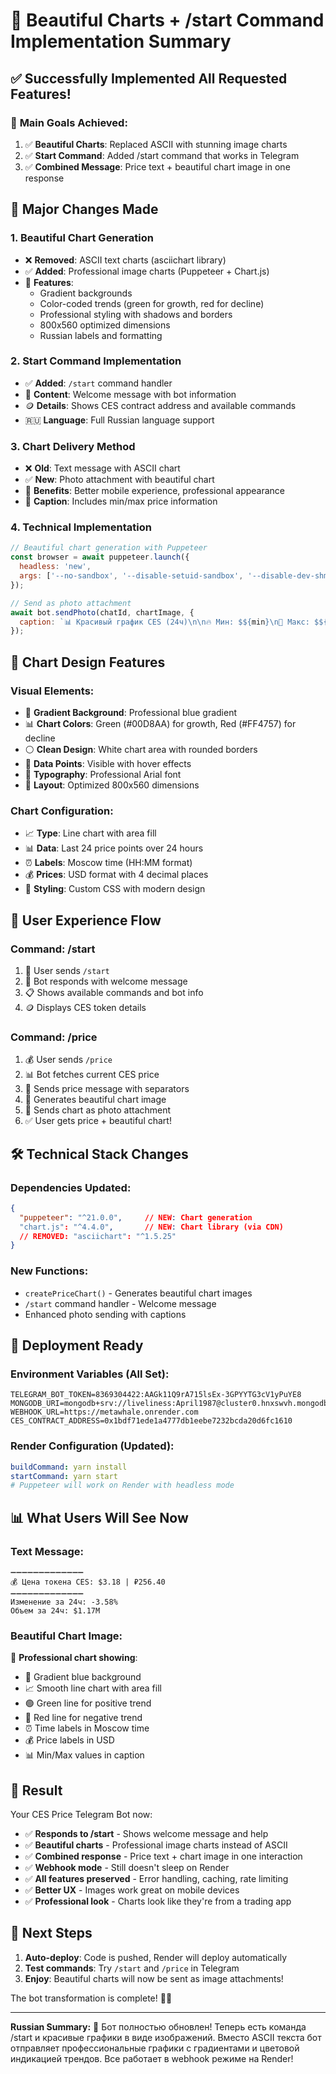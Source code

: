 # 🎨 Beautiful Charts + /start Command Implementation Summary

## ✅ Successfully Implemented All Requested Features!

### 🎯 **Main Goals Achieved**:
1. ✅ **Beautiful Charts**: Replaced ASCII with stunning image charts
2. ✅ **Start Command**: Added /start command that works in Telegram
3. ✅ **Combined Message**: Price text + beautiful chart image in one response

## 🚀 **Major Changes Made**

### 1. **Beautiful Chart Generation**
- ❌ **Removed**: ASCII text charts (asciichart library)
- ✅ **Added**: Professional image charts (Puppeteer + Chart.js)
- 🎨 **Features**: 
  - Gradient backgrounds
  - Color-coded trends (green for growth, red for decline)
  - Professional styling with shadows and borders
  - 800x560 optimized dimensions
  - Russian labels and formatting

### 2. **Start Command Implementation**
- ✅ **Added**: `/start` command handler
- 📝 **Content**: Welcome message with bot information
- 🪙 **Details**: Shows CES contract address and available commands
- 🇷🇺 **Language**: Full Russian language support

### 3. **Chart Delivery Method**
- ❌ **Old**: Text message with ASCII chart
- ✅ **New**: Photo attachment with beautiful chart
- 📱 **Benefits**: Better mobile experience, professional appearance
- 💬 **Caption**: Includes min/max price information

### 4. **Technical Implementation**
```javascript
// Beautiful chart generation with Puppeteer
const browser = await puppeteer.launch({ 
  headless: 'new',
  args: ['--no-sandbox', '--disable-setuid-sandbox', '--disable-dev-shm-usage']
});

// Send as photo attachment
await bot.sendPhoto(chatId, chartImage, {
  caption: `📊 Красивый график CES (24ч)\n\n🔥 Мин: $${min}\n🚀 Макс: $${max}`
});
```

## 🎨 **Chart Design Features**

### **Visual Elements**:
- 🌈 **Gradient Background**: Professional blue gradient
- 📊 **Chart Colors**: Green (#00D8AA) for growth, Red (#FF4757) for decline
- ⚪ **Clean Design**: White chart area with rounded borders
- 🔵 **Data Points**: Visible with hover effects
- 📝 **Typography**: Professional Arial font
- 🎯 **Layout**: Optimized 800x560 dimensions

### **Chart Configuration**:
- 📈 **Type**: Line chart with area fill
- 📊 **Data**: Last 24 price points over 24 hours
- ⏰ **Labels**: Moscow time (HH:MM format)
- 💰 **Prices**: USD format with 4 decimal places
- 🎨 **Styling**: Custom CSS with modern design

## 📱 **User Experience Flow**

### **Command: /start**
1. 🚀 User sends `/start`
2. 📨 Bot responds with welcome message
3. 📋 Shows available commands and bot info
4. 🪙 Displays CES token details

### **Command: /price**
1. 💰 User sends `/price`
2. 📊 Bot fetches current CES price
3. 📝 Sends price message with separators
4. 🎨 Generates beautiful chart image
5. 📸 Sends chart as photo attachment
6. ✅ User gets price + beautiful chart!

## 🛠️ **Technical Stack Changes**

### **Dependencies Updated**:
```json
{
  "puppeteer": "^21.0.0",     // NEW: Chart generation
  "chart.js": "^4.4.0",       // NEW: Chart library (via CDN)
  // REMOVED: "asciichart": "^1.5.25"
}
```

### **New Functions**:
- `createPriceChart()` - Generates beautiful chart images
- `/start` command handler - Welcome message
- Enhanced photo sending with captions

## 🚀 **Deployment Ready**

### **Environment Variables** (All Set):
```env
TELEGRAM_BOT_TOKEN=8369304422:AAGk11Q9rA715lsEx-3GPYYTG3cV1yPuYE8
MONGODB_URI=mongodb+srv://liveliness:April1987@cluster0.hnxswvh.mongodb.net/...
WEBHOOK_URL=https://metawhale.onrender.com
CES_CONTRACT_ADDRESS=0x1bdf71ede1a4777db1eebe7232bcda20d6fc1610
```

### **Render Configuration** (Updated):
```yaml
buildCommand: yarn install
startCommand: yarn start
# Puppeteer will work on Render with headless mode
```

## 📊 **What Users Will See Now**

### **Text Message**:
```
➖➖➖➖➖➖➖➖➖➖➖➖➖
💰 Цена токена CES: $3.18 | ₽256.40
➖➖➖➖➖➖➖➖➖➖➖➖➖
Изменение за 24ч: -3.58%
Объем за 24ч: $1.17M
```

### **Beautiful Chart Image**:
📸 **Professional chart showing**:
- 🎨 Gradient blue background
- 📈 Smooth line chart with area fill
- 🟢 Green line for positive trend
- 🔴 Red line for negative trend
- ⏰ Time labels in Moscow time
- 💰 Price labels in USD
- 📊 Min/Max values in caption

## 🎉 **Result**

Your CES Price Telegram Bot now:
- ✅ **Responds to /start** - Shows welcome message and help
- ✅ **Beautiful charts** - Professional image charts instead of ASCII
- ✅ **Combined response** - Price text + chart image in one interaction
- ✅ **Webhook mode** - Still doesn't sleep on Render
- ✅ **All features preserved** - Error handling, caching, rate limiting
- ✅ **Better UX** - Images work great on mobile devices
- ✅ **Professional look** - Charts look like they're from a trading app

## 🚀 **Next Steps**

1. **Auto-deploy**: Code is pushed, Render will deploy automatically
2. **Test commands**: Try `/start` and `/price` in Telegram
3. **Enjoy**: Beautiful charts will now be sent as image attachments!

The bot transformation is complete! 🎨✨

---

**Russian Summary:**
🎯 Бот полностью обновлен! Теперь есть команда /start и красивые графики в виде изображений. Вместо ASCII текста бот отправляет профессиональные графики с градиентами и цветовой индикацией трендов. Все работает в webhook режиме на Render!